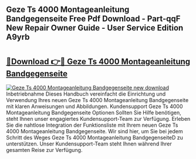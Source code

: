 ## Geze Ts 4000 Montageanleitung Bandgegenseite Free Pdf Download - Part-qqF New Repair Owner Guide - User Service Edition A9yrb

# <h2><a href="http://df7jsi0.blite.top/?on=Geze+Ts+4000+Montageanleitung+Bandgegenseite">🔗Download 👉🔴 Geze Ts 4000 Montageanleitung Bandgegenseite</a></h2>

[![Geze Ts 4000 Montageanleitung Bandgegenseite new download](https://i.imgur.com/lujVjoI.png)](http://df7jsi0.blite.top/?on=Geze+Ts+4000+Montageanleitung+Bandgegenseite)
Inbetriebnahme Dieses Handbuch vereinfacht die Einrichtung und Verwendung Ihres neuen Geze Ts 4000 Montageanleitung Bandgegenseite mit klaren Anweisungen und Abbildungen. Kundensupport Geze Ts 4000 Montageanleitung Bandgegenseite Optionen Sollten Sie Hilfe benötigen, steht Ihnen unser engagiertes Kundensupport-Team zur Verfügung. Erleben Sie die nahtlose Integration der Funktionsliste mit Ihrem neuen Geze Ts 4000 Montageanleitung Bandgegenseite. Wir sind hier, um Sie bei jedem Schritt des Weges Geze Ts 4000 Montageanleitung BandgegenseiteD zu unterstützen. Unser Kundensupport-Team steht Ihnen während Ihrer gesamten Reise zur Verfügung.
